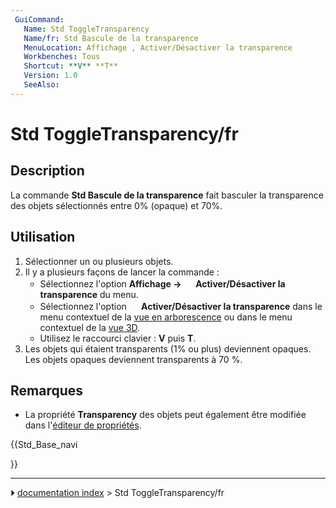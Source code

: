 ```yaml
---
 GuiCommand:
   Name: Std ToggleTransparency
   Name/fr: Std Bascule de la transparence
   MenuLocation: Affichage , Activer/Désactiver la transparence
   Workbenches: Tous
   Shortcut: **V** **T**
   Version: 1.0
   SeeAlso: 
---
```


# Std ToggleTransparency/fr

## Description

La commande **Std Bascule de la transparence** fait basculer la transparence des objets sélectionnés entre 0% (opaque) et 70%.



## Utilisation

1.  Sélectionner un ou plusieurs objets.
2.  Il y a plusieurs façons de lancer la commande :
    -   Sélectionnez l\'option **Affichage → <img src="images/Std_ToggleTransparency.svg" width=16px> Activer/Désactiver la transparence** du menu.
    -   Sélectionnez l\'option **<img src="images/Std_ToggleTransparency.svg" width=16px> Activer/Désactiver la transparence** dans le menu contextuel de la [vue en arborescence](Tree_view/fr.md) ou dans le menu contextuel de la [vue 3D](3D_view/fr.md).
    -   Utilisez le raccourci clavier : **V** puis **T**.
3.  Les objets qui étaient transparents (1% ou plus) deviennent opaques. Les objets opaques deviennent transparents à 70 %.



## Remarques

-   La propriété **Transparency** des objets peut également être modifiée dans l\'[éditeur de propriétés](Property_editor/fr.md).





{{Std_Base_navi

}}



---
⏵ [documentation index](../README.md) > Std ToggleTransparency/fr
